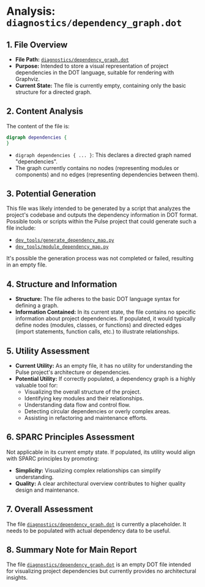 # Analysis: `diagnostics/dependency_graph.dot`

## 1. File Overview

*   **File Path:** [`diagnostics/dependency_graph.dot`](diagnostics/dependency_graph.dot:1)
*   **Purpose:** Intended to store a visual representation of project dependencies in the DOT language, suitable for rendering with Graphviz.
*   **Current State:** The file is currently empty, containing only the basic structure for a directed graph.

## 2. Content Analysis

The content of the file is:

```dot
digraph dependencies {
}
```

*   `digraph dependencies { ... }`: This declares a directed graph named "dependencies".
*   The graph currently contains no nodes (representing modules or components) and no edges (representing dependencies between them).

## 3. Potential Generation

This file was likely intended to be generated by a script that analyzes the project's codebase and outputs the dependency information in DOT format. Possible tools or scripts within the Pulse project that could generate such a file include:
*   [`dev_tools/generate_dependency_map.py`](dev_tools/generate_dependency_map.py)
*   [`dev_tools/module_dependency_map.py`](dev_tools/module_dependency_map.py)

It's possible the generation process was not completed or failed, resulting in an empty file.

## 4. Structure and Information

*   **Structure:** The file adheres to the basic DOT language syntax for defining a graph.
*   **Information Contained:** In its current state, the file contains no specific information about project dependencies. If populated, it would typically define nodes (modules, classes, or functions) and directed edges (import statements, function calls, etc.) to illustrate relationships.

## 5. Utility Assessment

*   **Current Utility:** As an empty file, it has no utility for understanding the Pulse project's architecture or dependencies.
*   **Potential Utility:** If correctly populated, a dependency graph is a highly valuable tool for:
    *   Visualizing the overall structure of the project.
    *   Identifying key modules and their relationships.
    *   Understanding data flow and control flow.
    *   Detecting circular dependencies or overly complex areas.
    *   Assisting in refactoring and maintenance efforts.

## 6. SPARC Principles Assessment

Not applicable in its current empty state. If populated, its utility would align with SPARC principles by promoting:
*   **Simplicity:** Visualizing complex relationships can simplify understanding.
*   **Quality:** A clear architectural overview contributes to higher quality design and maintenance.

## 7. Overall Assessment

The file [`diagnostics/dependency_graph.dot`](diagnostics/dependency_graph.dot:1) is currently a placeholder. It needs to be populated with actual dependency data to be useful.

## 8. Summary Note for Main Report

The file [`diagnostics/dependency_graph.dot`](diagnostics/dependency_graph.dot:1) is an empty DOT file intended for visualizing project dependencies but currently provides no architectural insights.